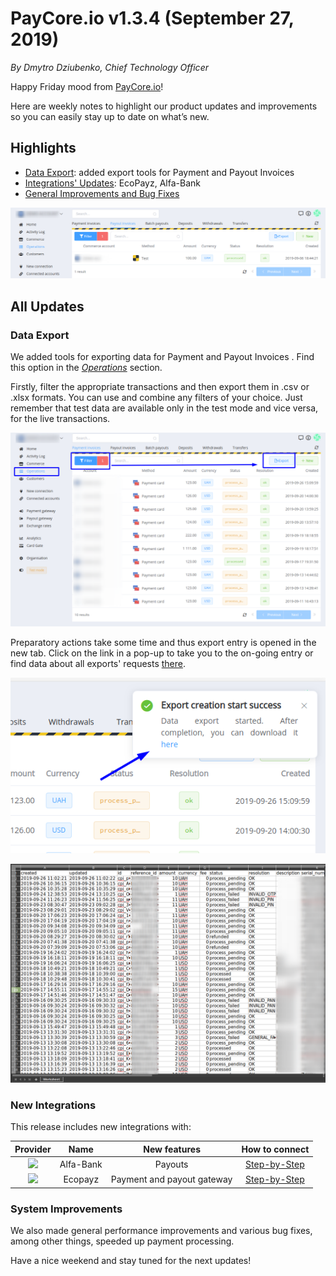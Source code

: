 # **PayCore.io v1.3.4 (September 27, 2019)**

*By Dmytro Dziubenko, Chief Technology Officer*

Happy Friday mood from [PayCore.io](http://paycore.io/)!

Here are weekly notes to highlight our product updates and improvements so you can easily stay up to date on what’s new.  

## Highlights

* [Data Export](#data-export): added export tools for Payment and Payout Invoices
* [Integrations' Updates](#new-integrations): EcoPayz, Alfa-Bank
* [General Improvements and Bug Fixes](#system-improvements)

![](images/v1.3.4/export0.png)

## All Updates

### Data Export

We added tools for exporting data for Payment and Payout Invoices . Find this option in the [*Operations*](https://dashboard.paycore.io/operations/payment-invoices) section.

Firstly, filter the appropriate transactions and then export them in .csv or .xlsx formats. You can use and combine any filters of your choice. Just remember that test data are available only in the test mode and vice versa, for the live transactions.

![](images/v1.3.4/export.png)

Preparatory actions take some time and thus export entry is opened in the new tab. Click on the link in a pop-up to take you to the on-going entry or find data about all exports' requests [there](https://dashboard.paycore.io/data-exports/list).

![](images/v1.3.4/export-popup.png)

![](images/v1.3.4/export-grid.png)

### New Integrations

This release includes new integrations with:

| Provider | Name  | New features | How to connect |
|:-:|:-:|:-:|:-:|
|<a href ="https://alfabank.ua/en/banking" target="_blank" rel="noopener"> <img src="https://static.openfintech.io/payment_providers/alfabank/logo.svg?w=70" width="70px"> </a>  | Alfa-Bank | Payouts | [Step-by-Step](/connectors/alfabank/)
|<a href ="https://www.ecopayz.com/en/" target="_blank" rel="noopener"> <img src="https://static.openfintech.io/payment_providers/ecopayz/logo.svg?w=70" width="70px"> </a>  | Ecopayz | Payment and payout gateway | [Step-by-Step](/connectors/ecopayz/) |

### System Improvements

We also made general performance improvements and various bug fixes, among other things, speeded up payment processing.

Have a nice weekend and stay tuned for the next updates!
